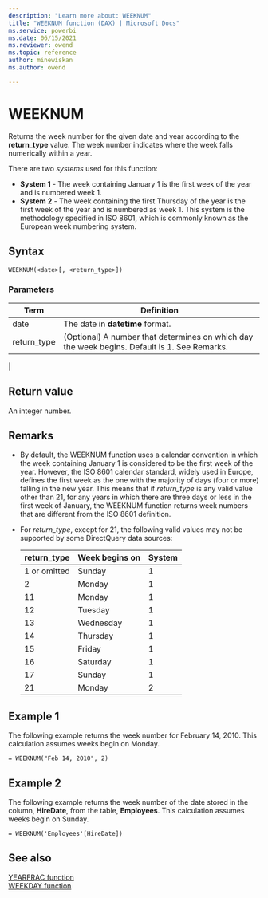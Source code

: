 ```yaml
---
description: "Learn more about: WEEKNUM"
title: "WEEKNUM function (DAX) | Microsoft Docs"
ms.service: powerbi 
ms.date: 06/15/2021
ms.reviewer: owend
ms.topic: reference
author: minewiskan
ms.author: owend

---
```

# WEEKNUM

Returns the week number for the given date and year according to the **return_type** value. The week number indicates where the week falls numerically within a year.  

There are two *systems* used for this function:

- **System 1**  -  The week containing January 1 is the first week of the year and is numbered week 1.
- **System 2**  -  The week containing the first Thursday of the year is the first week of the year and is numbered as week 1. This system is the methodology specified in ISO 8601, which is commonly known as the European week numbering system.
  
## Syntax  
  
```dax
WEEKNUM(<date>[, <return_type>])  
```
  
### Parameters  
  
|Term|Definition|  
|--------|--------------|  
|date|The date in **datetime** format.|  
|return_type|(Optional)  A number that determines on which day the week begins. Default is 1. See Remarks.
|  
  
## Return value

An integer number.  
  
## Remarks

- By default, the WEEKNUM function uses a calendar convention in which the week containing January 1 is considered to be the first week of the year. However, the ISO 8601 calendar standard, widely used in Europe, defines the first week as the one with the majority of days (four or more) falling in the new year. This means that if *return_type* is any valid value other than 21, for any years in which there are three days or less in the first week of January, the WEEKNUM function returns week numbers that are different from the ISO 8601 definition.

- For *return_type*, except for 21, the following valid values  may not be supported by some DirectQuery data sources:

    |return_type  |Week begins on  |System |
    |---------|---------|---------|
    |1 or omitted     |    Sunday     |     1   |
    |2     |    Monday     |     1    |
    |11    |     Monday    |     1    |
    |12     |     Tuesday    |     1    |
    |13     |     Wednesday    |     1    |
    |14     |     Thursday    |     1    |
    |15     |    Friday     |     1    |
    |16     |    Saturday     |     1    |
    |17     |    Sunday     |     1    |
    |21     |   Monday      |     2    |

## Example 1

The following example returns the week number for February 14, 2010. This calculation assumes weeks begin on Monday.

```dax
= WEEKNUM("Feb 14, 2010", 2) 
```

## Example 2

The following example returns the week number of the date stored in the column, **HireDate**, from the table, **Employees**. This calculation assumes weeks begin on Sunday.

```dax
= WEEKNUM('Employees'[HireDate])
```

## See also

[YEARFRAC function](yearfrac-function-dax.md)  
[WEEKDAY function](weekday-function-dax.md)
